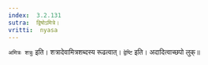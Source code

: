 ```yaml
---
index:  3.2.131
sutra:  द्विषोऽमित्रे।
vritti:  nyasa
---
```


`अमित्रः शत्रुः` इति। शत्रादेवामित्रशब्दस्य रूढत्वात्।
`द्वेष्टि` इति। अदादित्वाच्छपो लुक्॥
